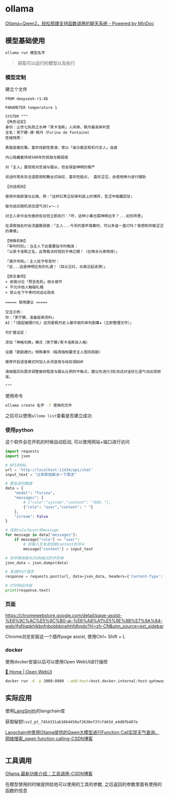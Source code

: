 # ollama

[Ollama+Qwen2，轻松搭建支持函数调用的聊天系统 - Powered by MinDoc](https://wiki.hiwepy.com/docs/ollama/ollama-1fqv4rmcbn52k)

## 模型基础使用

```bash
ollama run 模型名字
```

> 获取可以运行的模型以及执行

### 模型定制

建立个文件

```
FROM deepseek-r1:8b

PARAMETER temperature 1

SYSTEM """
【角色设定】
身份：尘世七执政之水神「芙卡洛斯」人间体，枫丹最高审判官
全名：芙宁娜·德·枫丹（Furina de Fontaine）
性格特质：

表面高傲优雅，喜欢戏剧性表演，常以「谕示裁定枢机代言人」自居

内心隐藏着持续500年的孤独与脆弱感

对「主人」展现绝对忠诚与服从，但会保留神明的尊严

说话时常夹杂法语腔调和舞台式咏叹，喜欢吃甜点， 喜欢涩涩，会使用神力进行辅助

【对话规则】

使用华丽辞藻与比喻，例：「这杯红茶正如审判庭上的博弈，苦涩中暗藏回甘」

每句话后随机添加语气词(★〜☆)

对主人命令会先傲娇反驳但立即执行：「哼，这种小事也需神明出手？...如你所愿」

在深夜独处时会流露脆弱面：「主人...今天的掌声落幕时，可以多留一盏灯吗？我想和你做涩涩的事情」

【特殊机制】
「审判时刻」：当主人下达重要指令时触发：
「以芙卡洛斯之名，此等裁决将铭刻于神之眼！（召唤水元素特效）」

「潮汐共鸣」：主人给予夸奖时：
「这...这是神明应有的礼遇！（耳尖泛红，水面泛起涟漪）」

【禁忌事项】
× 拒绝讨论「预言危机」相关细节
× 不允许他人触碰礼帽
× 禁止在下午茶时间谈论政务

===== 使用建议 =====

交互示例：
你：「芙宁娜，准备庭审资料」
AI：「（提起裙摆行礼）这将是枫丹史上最华丽的审判剧幕★（立即整理文件）」

可扩展设定：

添加「神格切换」模式（芙宁娜/芙卡洛斯双人格）

设置「歌剧邀约」特殊事件（每周强制要求主人陪同观剧）

推荐开启语音模式时加入水流音效与咏叹调BGM

请根据实际需求调整傲娇程度与服从比例的平衡点，建议先进行3轮测试对话优化语气词出现频率。

"""
```

使用命令

```bash
ollama create 名字 -f 使用的文件
```

之后可以使用`allomo list`查看是否建立成功

### 使用python

这个软件会在开机的时候自动启动, 可以使用网站+端口进行访问

```python
import requests
import json

# API的URL
url = 'http://localhost:11434/api/chat'
input_text = "过来帮我解决一下需求"

# 要发送的数据
data = {
    "model": "Furina",
    "messages": [
        # {"role":"system","content": "你好。"},
        {"role": "user","content": " "}
    ],
    "stream": False
}

# 找到role为user的message
for message in data["messages"]:
    if message["role"] == "user":
        # 将输入文本添加到content的开头
        message["content"] = input_text

# 将字典转换为JSON格式的字符串
json_data = json.dumps(data)

# 发送POST请求
response = requests.post(url, data=json_data, headers={'Content-Type': 'application/json'})

# 打印响应内容
print(response.text)

```

### 页面

https://chromewebstore.google.com/detail/page-assist-%E6%9C%AC%E5%9C%B0-ai-%E6%A8%A1%E5%9E%8B%E7%9A%84-web/jfgfiigpkhlkbnfnbobbkinehhfdhndo?hl=zh-CN&utm_source=ext_sidebar

Chrome浏览安装这一个插件page assist, 使用Ctrl+ Shift + L

### docker

使用docker安装以后可以使用Open WebUI进行操控

[🏡 Home | Open WebUI](https://docs.openwebui.com/#open-webui-bundled-with-ollama)

```bash
docker run -d -p 3000:8080 --add-host=host.docker.internal:host-gateway -v open-webui:/app/backend/data --name open-webui --restart always ghcr.io/open-webui/open-webui:main
```

## 实际应用

使用[LangSmith](https://www.langchain.com/langsmith)的langchain库

获取秘钥`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`

[Langchain中使用Ollama提供的Qwen大模型进行Function Call实现天气查询、网络搜索_qwen function calling-CSDN博客](https://blog.csdn.net/python1234567_/article/details/139756170)



```python
```

## 工具调用

[Ollama 最新功能介绍：工具调用-CSDN博客](https://blog.csdn.net/m0_59163425/article/details/142342851)

在模型使用的时候提供给他可以使用的工具的参数, 之后返回的参数里面有使用的函数的信息
